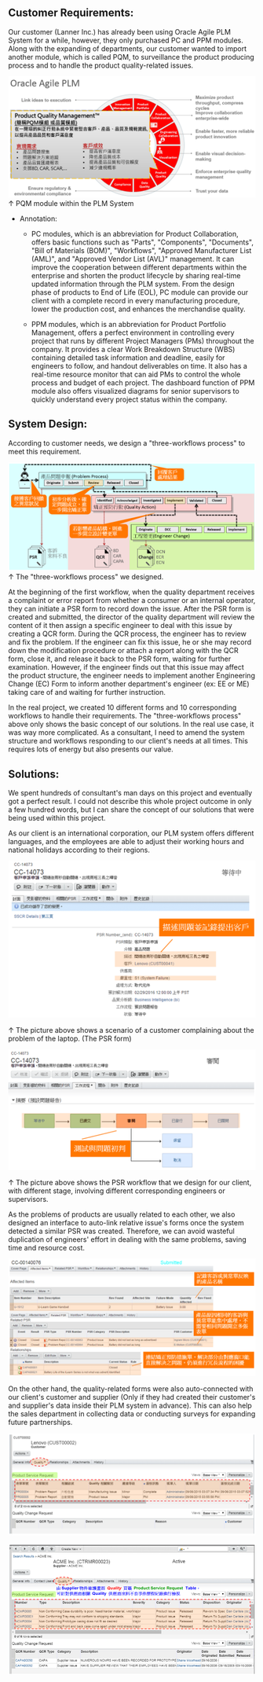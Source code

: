 ## Customer Requirements:

Our customer (Lanner Inc.) has already been using Oracle Agile PLM System for a while, however, they only purchased PC and PPM modules. 
Along with the expanding of departments, our customer wanted to import another module, which is called PQM, to surveillance the product producing process
and to handle the product quality-related issues.

![](https://github.com/Johnny9527/Anselm_2015-2017/blob/main/Pictures/PQM.png)
↑ PQM module within the PLM System

* Annotation: 
  * PC modules, which is an abbreviation for Product Collaboration, offers basic functions such as "Parts", "Components", "Documents", "Bill of Materials 
  (BOM)", "Workflows", "Approved Manufacturer List (AML)", and "Approved Vendor List (AVL)" management. It can improve the cooperation between different 
  departments within the enterprise and shorten the product lifecycle by sharing real-time updated information through the PLM system. From the design 
  phase of products to End of Life (EOL), PC module can provide our client with a complete record in every manufacturing procedure, lower the production 
  cost, and enhances the merchandise quality.
  
  * PPM modules, which is an abbreviation for Product Portfolio Management, offers a perfect environment in controlling every project that runs by different 
  Project Managers (PMs) throughout the company. It provides a clear Work Breakdown Structure (WBS) containing detailed task information and deadline, 
  easily for engineers to follow, and handout deliverables on time. It also has a real-time resource monitor that can aid PMs to control the whole process 
  and budget of each project. The dashboard function of PPM module also offers visualized diagrams for senior supervisors to quickly understand every project 
  status within the company.


## System Design:

According to customer needs, we design a "three-workflows process" to meet this requirement.

![](https://github.com/Johnny9527/Anselm_2015-2017/blob/main/Pictures/PQMWorkflows.png)
↑ The "three-workflows process" we designed.

At the beginning of the first workflow, when the quality department receives a complaint or error report from whether a consumer or an internal operator, 
they can initiate a PSR form to record down the issue. After the PSR form is created and submitted, the director of the quality department will review 
the content of it then assign a specific engineer to deal with this issue by creating a QCR form. During the QCR process, the engineer has to review and 
fix the problem. If the engineer can fix this issue, he or she may record down the modification procedure or attach a report along with the QCR form, 
close it, and release it back to the PSR form, waiting for further examination. However, if the engineer finds out that this issue may affect the product 
structure, the engineer needs to implement another Engineering Change (EC) Form to inform another department's engineer (ex: EE or ME) taking care of 
and waiting for further instruction.

In the real project, we created 10 different forms and 10 corresponding workflows to handle their requirements. The "three-workflows process" above only
shows the basic concept of our solutions. In the real use case, it was way more complicated. As a consultant, I need to amend the system structure and 
workflows responding to our client's needs at all times. This requires lots of energy but also presents our value.


## Solutions:

We spent hundreds of consultant's man days on this project and eventually got a perfect result. I could not describe this whole project outcome in only 
a few hundred words, but I can share the concept of our solutions that were being used within this project.

As our client is an international corporation, our PLM system offers different languages, and the employees are able to adjust their working hours and 
national holidays according to their regions.

![](https://github.com/Johnny9527/Anselm_2015-2017/blob/main/Pictures/ChineseVersion_1.png)

↑ The picture above shows a scenario of a customer complaining about the problem of the laptop. (The PSR form) 

![](https://github.com/Johnny9527/Anselm_2015-2017/blob/main/Pictures/ChineseVersion_2.png)

↑ The picture above shows the PSR workflow that we design for our client, with different stage, involving different corresponding engineers or supervisors.

As the problems of products are usually related to each other, we also designed an interface to auto-link relative issue's forms once the system detected a 
similar PSR was created. Therefore, we can avoid wasteful duplication of engineers' effort in dealing with the same problems, saving time and resource cost.

![](https://github.com/Johnny9527/Anselm_2015-2017/blob/main/Pictures/PSR_1.png)

On the other hand, the quality-related forms were also auto-connected with our client's customer and supplier (Only if they had created their customer's and 
supplier's data inside their PLM system in advance). This can also help the sales department in collecting data or conducting surveys for expanding future 
partnerships.

![](https://github.com/Johnny9527/Anselm_2015-2017/blob/main/Pictures/Customer.png)

![](https://github.com/Johnny9527/Anselm_2015-2017/blob/main/Pictures/Supplier.png)

